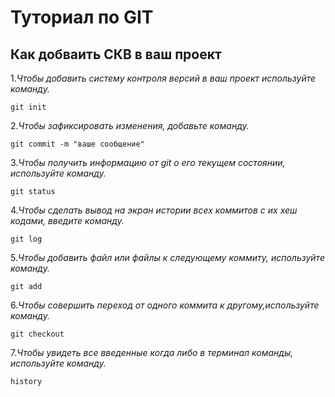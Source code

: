 # Туториал по GIT

## Как добваить СКВ в ваш проект

1.*Чтобы добавить систему контроля версий в ваш проект используйте команду.*

```
git init

```

2.*Чтобы зафиксировать изменения, добавьте команду.*

```
git commit -m "ваше сообщение"

```

3.*Чтобы получить информацию от git о его текущем состоянии, используйте команду.*

```
git status
```

4.*Чтобы сделать вывод на экран истории всех коммитов с их хеш кодами, введите команду.*
```
git log
```
5.*Чтобы добавить файл или файлы к следующему коммиту, используйте команду.*
```
git add
```
6.*Чтобы совершить переход от одного коммита к другому,используйте команду.*
```
git checkout
```
7.*Чтобы увидеть все введенные когда либо в терминал команды, используйте команду.*
```
history
```